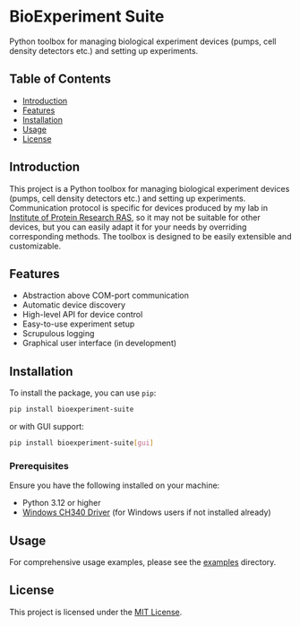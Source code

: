 # BioExperiment Suite

Python toolbox for managing biological experiment devices (pumps, cell density detectors etc.) and setting up experiments.

## Table of Contents

- [Introduction](#introduction)
- [Features](#features)
- [Installation](#installation)
- [Usage](#usage)
- [License](#license)

## Introduction

This project is a Python toolbox for managing biological experiment devices (pumps, cell density detectors etc.) and setting up experiments. Communication protocol is specific for devices produced by my lab in [Institute of Protein Research RAS](https://protres.ru/en), so it may not be suitable for other devices, but you can easily adapt it for your needs by overriding corresponding methods. The toolbox is designed to be easily extensible and customizable.

## Features

- Abstraction above COM-port communication
- Automatic device discovery
- High-level API for device control
- Easy-to-use experiment setup
- Scrupulous logging
- Graphical user interface (in development)

## Installation

To install the package, you can use `pip`:

```sh
pip install bioexperiment-suite
```

or with GUI support:

```sh
pip install bioexperiment-suite[gui]
```

### Prerequisites

Ensure you have the following installed on your machine:

- Python 3.12 or higher
- [Windows CH340 Driver](https://sparks.gogo.co.nz/ch340.html) (for Windows users if not installed already)

## Usage

For comprehensive usage examples, please see the [examples](examples) directory.

## License

This project is licensed under the [MIT License](LICENSE).
